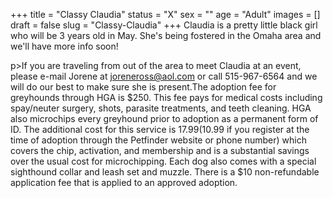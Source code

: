 +++
title = "Classy Claudia"
status = "X"
sex = ""
age = "Adult"
images = []
draft = false
slug = "Classy-Claudia"
+++
Claudia is a pretty little black girl who will be 3 years old in May. She's being fostered in the Omaha area and we'll have more info soon!

p>If you are traveling from out of the area to meet Claudia at an event, please e-mail Jorene at joreneross@aol.com or call 515-967-6564 and we will do our best to make sure she is present.The adoption fee for greyhounds through HGA is $250. This fee pays for medical costs including spay/neuter surgery, shots, parasite treatments, and teeth cleaning. HGA also microchips every greyhound prior to adoption as a permanent form of ID. The additional cost for this service is $17.99 ($10.99 if you register at the time of adoption through the Petfinder website or phone number) which covers the chip, activation, and membership and is a substantial savings over the usual cost for microchipping. Each dog also comes with a special sighthound collar and leash set and muzzle. There is a $10 non-refundable application fee that is applied to an approved adoption.
